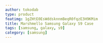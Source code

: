 ```yaml
---
author: tokodab
type: product
featimg: 1gZHtE0EsWddsknnmBeqR0fqzE3H9KMim
title: Marshmello Samsung Galaxy S9 Case
tags: [samsung, galaxy, s9]
category: [samsung]
---
```

